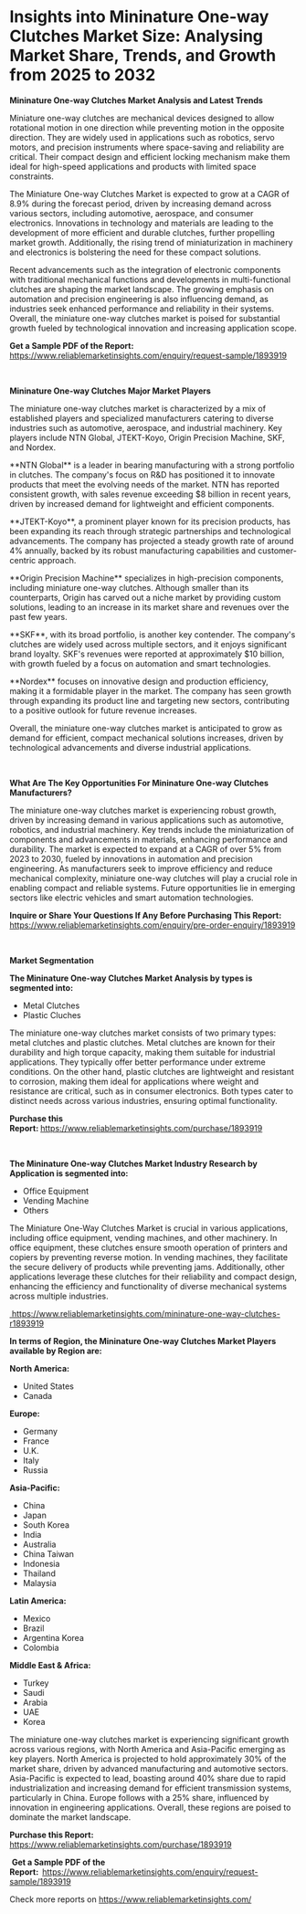<p><h1>Insights into Mininature One-way Clutches Market Size: Analysing Market Share, Trends, and Growth from 2025 to 2032</h1></p><p><strong>Mininature One-way Clutches Market Analysis and Latest Trends</strong></p>
<p><p>Miniature one-way clutches are mechanical devices designed to allow rotational motion in one direction while preventing motion in the opposite direction. They are widely used in applications such as robotics, servo motors, and precision instruments where space-saving and reliability are critical. Their compact design and efficient locking mechanism make them ideal for high-speed applications and products with limited space constraints.</p><p>The Miniature One-way Clutches Market is expected to grow at a CAGR of 8.9% during the forecast period, driven by increasing demand across various sectors, including automotive, aerospace, and consumer electronics. Innovations in technology and materials are leading to the development of more efficient and durable clutches, further propelling market growth. Additionally, the rising trend of miniaturization in machinery and electronics is bolstering the need for these compact solutions.</p><p>Recent advancements such as the integration of electronic components with traditional mechanical functions and developments in multi-functional clutches are shaping the market landscape. The growing emphasis on automation and precision engineering is also influencing demand, as industries seek enhanced performance and reliability in their systems. Overall, the miniature one-way clutches market is poised for substantial growth fueled by technological innovation and increasing application scope.</p></p>
<p><strong>Get a Sample PDF of the Report:&nbsp;</strong> <a href="https://www.reliablemarketinsights.com/enquiry/request-sample/1893919?utm_campaign=2460&utm_medium=2&utm_source=Github&utm_content=ia&utm_term=01032025&utm_id=mininature-one-way-clutches">https://www.reliablemarketinsights.com/enquiry/request-sample/1893919</a></p>
<p>&nbsp;</p>
<p><strong>Mininature One-way Clutches Major Market Players</strong></p>
<p><p>The miniature one-way clutches market is characterized by a mix of established players and specialized manufacturers catering to diverse industries such as automotive, aerospace, and industrial machinery. Key players include NTN Global, JTEKT-Koyo, Origin Precision Machine, SKF, and Nordex.</p><p>**NTN Global** is a leader in bearing manufacturing with a strong portfolio in clutches. The company's focus on R&D has positioned it to innovate products that meet the evolving needs of the market. NTN has reported consistent growth, with sales revenue exceeding $8 billion in recent years, driven by increased demand for lightweight and efficient components.</p><p>**JTEKT-Koyo**, a prominent player known for its precision products, has been expanding its reach through strategic partnerships and technological advancements. The company has projected a steady growth rate of around 4% annually, backed by its robust manufacturing capabilities and customer-centric approach.</p><p>**Origin Precision Machine** specializes in high-precision components, including miniature one-way clutches. Although smaller than its counterparts, Origin has carved out a niche market by providing custom solutions, leading to an increase in its market share and revenues over the past few years.</p><p>**SKF**, with its broad portfolio, is another key contender. The company's clutches are widely used across multiple sectors, and it enjoys significant brand loyalty. SKF's revenues were reported at approximately $10 billion, with growth fueled by a focus on automation and smart technologies.</p><p>**Nordex** focuses on innovative design and production efficiency, making it a formidable player in the market. The company has seen growth through expanding its product line and targeting new sectors, contributing to a positive outlook for future revenue increases.</p><p>Overall, the miniature one-way clutches market is anticipated to grow as demand for efficient, compact mechanical solutions increases, driven by technological advancements and diverse industrial applications.</p></p>
<p>&nbsp;</p>
<p><strong>What Are The Key Opportunities For Mininature One-way Clutches Manufacturers?</strong></p>
<p><p>The miniature one-way clutches market is experiencing robust growth, driven by increasing demand in various applications such as automotive, robotics, and industrial machinery. Key trends include the miniaturization of components and advancements in materials, enhancing performance and durability. The market is expected to expand at a CAGR of over 5% from 2023 to 2030, fueled by innovations in automation and precision engineering. As manufacturers seek to improve efficiency and reduce mechanical complexity, miniature one-way clutches will play a crucial role in enabling compact and reliable systems. Future opportunities lie in emerging sectors like electric vehicles and smart automation technologies.</p></p>
<p><strong>Inquire or Share Your Questions If Any Before Purchasing This Report:</strong> <a href="https://www.reliablemarketinsights.com/enquiry/pre-order-enquiry/1893919?utm_campaign=2460&utm_medium=2&utm_source=Github&utm_content=ia&utm_term=01032025&utm_id=mininature-one-way-clutches">https://www.reliablemarketinsights.com/enquiry/pre-order-enquiry/1893919</a></p>
<p>&nbsp;</p>
<p><strong>Market Segmentation</strong></p>
<p><strong>The Mininature One-way Clutches Market Analysis by types is segmented into:</strong></p>
<p><ul><li>Metal Clutches</li><li>Plastic Cluches</li></ul></p>
<p><p>The miniature one-way clutches market consists of two primary types: metal clutches and plastic clutches. Metal clutches are known for their durability and high torque capacity, making them suitable for industrial applications. They typically offer better performance under extreme conditions. On the other hand, plastic clutches are lightweight and resistant to corrosion, making them ideal for applications where weight and resistance are critical, such as in consumer electronics. Both types cater to distinct needs across various industries, ensuring optimal functionality.</p></p>
<p><strong>Purchase this Report:&nbsp;</strong><a href="https://www.reliablemarketinsights.com/purchase/1893919?utm_campaign=2460&utm_medium=2&utm_source=Github&utm_content=ia&utm_term=01032025&utm_id=mininature-one-way-clutches">https://www.reliablemarketinsights.com/purchase/1893919</a></p>
<p>&nbsp;</p>
<p><strong>The Mininature One-way Clutches Market Industry Research by Application is segmented into:</strong></p>
<p><ul><li>Office Equipment</li><li>Vending Machine</li><li>Others</li></ul></p>
<p><p>The Miniature One-Way Clutches Market is crucial in various applications, including office equipment, vending machines, and other machinery. In office equipment, these clutches ensure smooth operation of printers and copiers by preventing reverse motion. In vending machines, they facilitate the secure delivery of products while preventing jams. Additionally, other applications leverage these clutches for their reliability and compact design, enhancing the efficiency and functionality of diverse mechanical systems across multiple industries.</p></p>
<p><a href="https://www.reliablemarketinsights.com/mininature-one-way-clutches-r1893919?utm_campaign=2460&utm_medium=2&utm_source=Github&utm_content=ia&utm_term=01032025&utm_id=mininature-one-way-clutches">&nbsp;https://www.reliablemarketinsights.com/mininature-one-way-clutches-r1893919</a></p>
<p><strong>In terms of Region, the Mininature One-way Clutches Market Players available by Region are:</strong></p>
<p>
    <p> <strong> North America: </strong>
        <ul>
            <li>United States</li>
            <li>Canada</li>
        </ul>
        </p> 
    <p> <strong> Europe: </strong>
        <ul>
            <li>Germany</li>
            <li>France</li>
            <li>U.K.</li>
            <li>Italy</li>
            <li>Russia</li>
        </ul>
        </p> 
    <p> <strong> Asia-Pacific: </strong>
        <ul>
            <li>China</li>
            <li>Japan</li>
            <li>South Korea</li>
            <li>India</li>
            <li>Australia</li>
            <li>China Taiwan</li>
            <li>Indonesia</li>
            <li>Thailand</li>
            <li>Malaysia</li>
        </ul>
        </p> 
    <p> <strong> Latin America: </strong>
        <ul>
            <li>Mexico</li>
            <li>Brazil</li>
            <li>Argentina Korea</li>
            <li>Colombia</li>
        </ul>
        </p> 
    <p> <strong> Middle East & Africa: </strong>
        <ul>
            <li>Turkey</li>
            <li>Saudi</li>
            <li>Arabia</li>
            <li>UAE</li>
            <li>Korea</li>
        </ul>
    </p>
    </p>
<p><p>The miniature one-way clutches market is experiencing significant growth across various regions, with North America and Asia-Pacific emerging as key players. North America is projected to hold approximately 30% of the market share, driven by advanced manufacturing and automotive sectors. Asia-Pacific is expected to lead, boasting around 40% share due to rapid industrialization and increasing demand for efficient transmission systems, particularly in China. Europe follows with a 25% share, influenced by innovation in engineering applications. Overall, these regions are poised to dominate the market landscape.</p></p>
<p><strong>Purchase this Report: </strong><a href="https://www.reliablemarketinsights.com/purchase/1893919?utm_campaign=2460&utm_medium=2&utm_source=Github&utm_content=ia&utm_term=01032025&utm_id=mininature-one-way-clutches">https://www.reliablemarketinsights.com/purchase/1893919</a></p>
<p>&nbsp;<strong>Get a Sample PDF of the Report:&nbsp;&nbsp;</strong><a href="https://www.reliablemarketinsights.com/enquiry/request-sample/1893919?utm_campaign=2460&utm_medium=2&utm_source=Github&utm_content=ia&utm_term=01032025&utm_id=mininature-one-way-clutches">https://www.reliablemarketinsights.com/enquiry/request-sample/1893919</a></p>
<p><strong></strong></p>
<p>Check more reports on <a href="https://www.reliablemarketinsights.com/?utm_campaign=2460&utm_medium=2&utm_source=Github&utm_content=ia&utm_term=01032025&utm_id=mininature-one-way-clutches">https://www.reliablemarketinsights.com/</a></p>